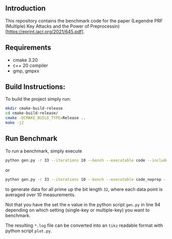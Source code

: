 Introduction
----
This repository contains the benchmark code for the paper (Legendre PRF (Multiple) Key Attacks and the Power of Preprocessin)[https://eprint.iacr.org/2021/645.pdf].

Requirements
----
- cmake 3.20
- c++ 20 compiler
- gmp, gmpxx

Build Instructions:
-----
To build the project simply run:
```bash
mkdir cmake-build-release
cd cmake-build-release/
cmake -DCMAKE_BUILD_TYPE=Release ..
make -j2
```

Run Benchmark
----
To run a benchmark, simply execute
```bash
python gen.py -r 33 --iterations 10 --bench --executable code --include main.h
```
or
```bash
python gen.py -r 33 --iterations 10 --bench --executable code_noprep --include main.h
```
to generate data for all prime up the bit length `32`, where each data point is averaged over 10 measurements.

Not that you have the set the `m` value in the python script `gen.py` in line 94 depending on which setting (single-key or multiple-key) you want to benchmark.

The resulting `*.log` file can be converted into an `tikz` readable format with python script `plot.py`.
